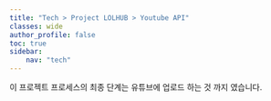 ```yaml
---
title: "Tech > Project LOLHUB > Youtube API"
classes: wide
author_profile: false
toc: true
sidebar:
    nav: "tech"
---
```


 이 프로젝트 프로세스의 최종 단계는 유튜브에 업로드 하는 것 까지 였습니다.

 
